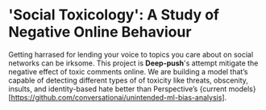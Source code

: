 # 'Social Toxicology': A Study of Negative Online Behaviour

Getting harrased for lending your voice to topics you care about on social networks can be irksome. This project is **Deep-push**'s attempt mitigate the negative effect of toxic comments online.
We are building a model that’s capable of detecting different types of of toxicity like threats, obscenity, insults, and identity-based hate better than Perspective’s {current models}[https://github.com/conversationai/unintended-ml-bias-analysis].


